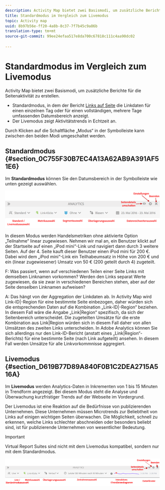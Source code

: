 ```yaml
---
description: Activity Map bietet zwei Basismodi, um zusätzliche Berichte für die Seitenaktivität zu erstellen.
title: Standardmodus im Vergleich zum Livemodus
topic: Activity map
uuid: 8b97b56e-ff20-4a8b-8c37-7f7b45c9a86b
translation-type: tm+mt
source-git-commit: 99ee24efaa517e8da700c67818c111c4aa90dc02

---
```



# Standardmodus im Vergleich zum Livemodus

Activity Map bietet zwei Basismodi, um zusätzliche Berichte für die Seitenaktivität zu erstellen.

* Standardmodus, in dem der Bericht [Links auf Seite](/help/analyze/activity-map/activitymap-links-report.md) die Linkdaten für einen einzelnen Tag oder für einen vollständigen, mehrere Tage umfassenden Datumsbereich anzeigt.
* Der Livemodus zeigt Aktivitätstrends in Echtzeit an.

Durch Klicken auf die Schaltfläche „Modus“ in der Symbolleiste kann zwischen den beiden Modi umgeschaltet werden.

## Standardmodus  {#section_0C755F30B7EC4A13A62AB9A391AF51E6}

Im **Standardmodus** können Sie den Datumsbereich in der Symbolleiste wie unten gezeigt auswählen.

![](assets/standard_mode.png)

In diesem Modus werden Handelsmetriken ohne aktivierte Option „Teilnahme“ linear zugewiesen. Nehmen wir mal an, ein Benutzer klickt auf der Startseite auf einen „iPod mini“-Link und navigiert dann durch 3 weitere Seiten. Auf der 4. Seite kauft dieser Benutzer einen iPod mini für 200 €. Dabei wird dem „iPod mini“-Link ein Teilhabeumsatz in Höhe von 200 € und ein (linear zugewiesener) Umsatz von 50 € (200 geteilt durch 4) zugeteilt.

F: Was passiert, wenn auf verschiedenen Teilen einer Seite Links mit demselben Linknamen vorkommen? Werden den Links separat Werte zugewiesen, da sie zwar in verschiedenen Bereichen stehen, aber auf der Seite denselben Linknamen aufweisen?

A: Das hängt von der Aggregation der Linkdaten ab. In Activity Map wird Link-ID|-Region für eine bestimmte Seite einbezogen, daher würden sich die entsprechenden Daten auf die Kombination „Link-ID|-Region“ beziehen. In diesem Fall wäre die Angabe „Link|Region“ spezifisch, da sich der Seitenbereich unterscheidet. Die zugeteilten Umsätze für die erste Kombination aus Link|Region würden sich in diesem Fall daher von allen Umsätzen des zweiten Links unterscheiden. In Adobe Analytics können Sie sich allerdings nur den Link-ID-Bericht (anstatt eines „Link|Region“-Berichts) für eine bestimmte Seite (nach Link aufgeteilt) ansehen. In diesem Fall werden Umsätze für alle Linkvorkommnisse aggregiert.

## Livemodus  {#section_D619B77D89A840F0B1C2DEA2715A516A}

Im **Livemodus** werden Analytics-Daten in Inkrementen von 1 bis 15 Minuten in Trendform angezeigt. Bei diesem Modus steht die Analyse und Überwachung kurzfristiger Trends auf der Webseite im Vordergrund.

Der Livemodus ist eine Reaktion auf die Bedürfnisse von publizierenden Unternehmen. Diese Unternehmen müssen Microtrends zur Beliebtheit von Links auf einigen wichtigen Seiten überwachen. Die Möglichkeit, schnell zu erkennen, welche Links schlechter abschneiden oder besonders beliebt sind, ist für publizierende Unternehmen von wesentlicher Bedeutung.

>[!IMPORTANT]
>
>Virtual Report Suites sind nicht mit dem Livemodus kompatibel, sondern nur mit dem Standardmodus.

![](assets/live_mode.png)

